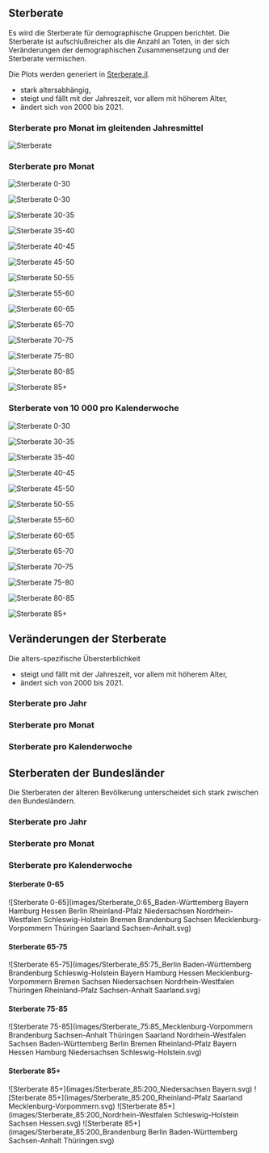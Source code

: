 ## Sterberate
Es wird die Sterberate für demographische Gruppen berichtet.
Die Sterberate ist aufschlußreicher als die Anzahl an Toten, in der sich Veränderungen der demographischen Zusammensetzung und der Sterberate vermischen.

Die Plots werden generiert in [Sterberate.jl](Sterberate.jl).

- stark altersabhängig,
- steigt und fällt mit der Jahreszeit, vor allem mit höherem Alter,
- ändert sich von 2000 bis 2021.

### Sterberate pro Monat im gleitenden Jahresmittel
![Sterberate](images/Sterberaten.svg)

### Sterberate pro Monat
![Sterberate 0-30](images/Sterberate_Monat_0:15.svg)

![Sterberate 0-30](images/Sterberate_Monat_15:30.svg)

![Sterberate 30-35](images/Sterberate_Monat_30:35.svg)

![Sterberate 35-40](images/Sterberate_Monat_35:40.svg)

![Sterberate 40-45](images/Sterberate_Monat_40:45.svg)

![Sterberate 45-50](images/Sterberate_Monat_45:50.svg)

![Sterberate 50-55](images/Sterberate_Monat_50:55.svg)

![Sterberate 55-60](images/Sterberate_Monat_55:60.svg)

![Sterberate 60-65](images/Sterberate_Monat_60:65.svg)

![Sterberate 65-70](images/Sterberate_Monat_65:70.svg)

![Sterberate 70-75](images/Sterberate_Monat_70:75.svg)

![Sterberate 75-80](images/Sterberate_Monat_75:80.svg)

![Sterberate 80-85](images/Sterberate_Monat_80:85.svg)

![Sterberate 85+](images/Sterberate_Monat_85:200.svg)

### Sterberate von 10 000 pro Kalenderwoche
![Sterberate 0-30](images/Sterberate_0:30.svg)

![Sterberate 30-35](images/Sterberate_30:35.svg)

![Sterberate 35-40](images/Sterberate_35:40.svg)

![Sterberate 40-45](images/Sterberate_40:45.svg)

![Sterberate 45-50](images/Sterberate_45:50.svg)

![Sterberate 50-55](images/Sterberate_50:55.svg)

![Sterberate 55-60](images/Sterberate_55:60.svg)

![Sterberate 60-65](images/Sterberate_60:65.svg)

![Sterberate 65-70](images/Sterberate_65:70.svg)

![Sterberate 70-75](images/Sterberate_70:75.svg)

![Sterberate 75-80](images/Sterberate_75:80.svg)

![Sterberate 80-85](images/Sterberate_80:85.svg)

![Sterberate 85+](images/Sterberate_85:200.svg)

## Veränderungen der Sterberate
Die alters-spezifische Übersterblichkeit
- steigt und fällt mit der Jahreszeit, vor allem mit höherem Alter,
- ändert sich von 2000 bis 2021.

### Sterberate pro Jahr

### Sterberate pro Monat

### Sterberate pro Kalenderwoche


## Sterberaten der Bundesländer
Die Sterberaten der älteren Bevölkerung unterscheidet sich stark zwischen den Bundesländern.

### Sterberate pro Jahr

### Sterberate pro Monat

### Sterberate pro Kalenderwoche
#### Sterberate 0-65
![Sterberate 0-65](images/Sterberate_0:65_Baden-Württemberg Bayern Hamburg Hessen Berlin Rheinland-Pfalz Niedersachsen Nordrhein-Westfalen Schleswig-Holstein Bremen Brandenburg Sachsen Mecklenburg-Vorpommern Thüringen Saarland Sachsen-Anhalt.svg)

#### Sterberate 65-75
![Sterberate 65-75](images/Sterberate_65:75_Berlin Baden-Württemberg Brandenburg Schleswig-Holstein Bayern Hamburg Hessen Mecklenburg-Vorpommern Bremen Sachsen Niedersachsen Nordrhein-Westfalen Thüringen Rheinland-Pfalz Sachsen-Anhalt Saarland.svg)

#### Sterberate 75-85
![Sterberate 75-85](images/Sterberate_75:85_Mecklenburg-Vorpommern Brandenburg Sachsen-Anhalt Thüringen Saarland Nordrhein-Westfalen Sachsen Baden-Württemberg Berlin Bremen Rheinland-Pfalz Bayern Hessen Hamburg Niedersachsen Schleswig-Holstein.svg)

#### Sterberate 85+
![Sterberate 85+](images/Sterberate_85:200_Niedersachsen Bayern.svg)
![Sterberate 85+](images/Sterberate_85:200_Rheinland-Pfalz Saarland Mecklenburg-Vorpommern.svg)
![Sterberate 85+](images/Sterberate_85:200_Nordrhein-Westfalen Schleswig-Holstein Sachsen Hessen.svg)
![Sterberate 85+](images/Sterberate_85:200_Brandenburg Berlin Baden-Württemberg Sachsen-Anhalt Thüringen.svg)


